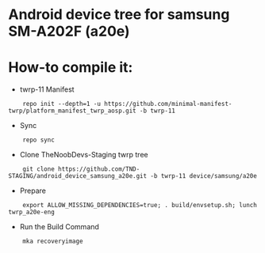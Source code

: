 # Android device tree for samsung SM-A202F (a20e)

# How-to compile it:

 - twrp-11 Manifest
```
    repo init --depth=1 -u https://github.com/minimal-manifest-twrp/platform_manifest_twrp_aosp.git -b twrp-11
```
 - Sync
```
    repo sync
```
 - Clone TheNoobDevs-Staging twrp tree
```
    git clone https://github.com/TND-STAGING/android_device_samsung_a20e.git -b twrp-11 device/samsung/a20e
```
 - Prepare
```
    export ALLOW_MISSING_DEPENDENCIES=true; . build/envsetup.sh; lunch twrp_a20e-eng
```
 - Run the Build Command
```
    mka recoveryimage
